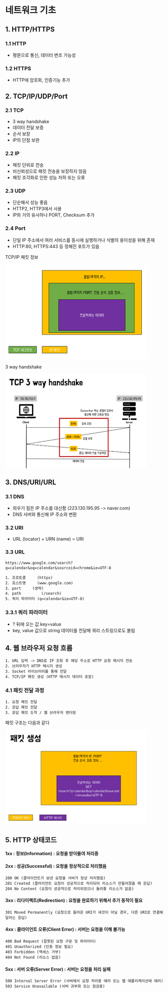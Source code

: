네트워크 기초
======================
## 1. HTTP/HTTPS
### 1.1 HTTP
* 평문으로 통신, 데이터 변조 가능성
### 1.2 HTTPS
* HTTP에 암호화, 인증기능 추가

## 2. TCP/IP/UDP/Port
### 2.1 TCP
* 3 way handshake
* 데이터 전달 보증
* 순서 보장
* IP의 단점 보완
### 2.2 IP
* 패킷 단위로 전송
* 비신뢰성으로 패킷 전송을 보장하지 않음
* 패킷 조각화로 인한 성능 저하 또는 오류
### 2.3 UDP
* 단순해서 성능 좋음
* HTTP2, HTTP3에서 사용
* IP와 거의 유사하나 PORT, Checksum 추가
### 2.4 Port
* 단일 IP 주소에서 여러 서비스를 동시에 실행하거나 식별의 용이성을 위해 존재
* HTTP:80, HTTPS:443 등 정해진 포트가 있음

TCP/IP 패킷 정보

<img src="/posts/img/pa1.png" width="450px" height="300px" title="px(픽셀) 크기 설정" alt="pa1"></img><br/>

3 way handshake

<img src="/posts/img/3way.png" width="450px" height="300px" title="px(픽셀) 크기 설정" alt="3way"></img><br/>


## 3. DNS/URI/URL
### 3.1 DNS
* 외우기 힘든 IP 주소를 대신함 (223.130.195.95 -> naver.com)
* DNS 서버와 통신해 IP 주소와 변환
### 3.2 URI
* URL (locator) + URN (name) = URI
### 3.3 URL
```
https://www.google.com/search?q=calendar&oq=calendar&sourceid=chrome&ie=UTF-8
```
	1. 프로토콜 	(https)
	2. 호스트명 	(www.google.com)
	3. port 	(생략)
	4. path     	(/search)
	5. 쿼리 파라미터 (q=calendar&ie=UTF-8)
 
### 3.3.1 쿼리 파라미터
* ? 뒤에 오는 값 key=value
* key, value 값으로 string 데이터를 전달해 쿼리 스트링으로도 볼림

## 4. 웹 브라우저 요청 흐름

	1. URL 입력 -> DNS로 IP 조회 후 해당 주소로 HTTP 요청 메시지 전송
	2. 브라우저가 HTTP 메시지 생성
	3. Socket 라이브러리를 통해 전달
	4. TCP/IP 패킷 생성 (HTTP 메시지 데이터 포함)

### 4.1 패킷 전달 과정

	1. 요청 패킷 전달
	2. 응답 패킷 전달
	3. 응답 패킷 도착 / 웹 브라우저 렌더링

패킷 구조는 다음과 같다

<img src="/posts/img/packet.png" width="450px" height="300px" title="px(픽셀) 크기 설정" alt="packet"></img><br/>

## 5. HTTP 상태코드

#### 1xx : 정보(Information) : 요청을 받아들여 처리중
#### 2xx : 성공(Successful) : 요청을 정상적으로 처리했음
```
200 OK (클라이언트가 보낸 요청을 서버가 정상 처리했음)
201 Created (클라이언트 요청이 성공적으로 처리되어 리소스가 만들어졌을 때 응답)
204 No Content (요청이 성공적으로 처리되었으나 돌려줄 리소스가 없음)
```
#### 3xx : 리다이렉트(Redirection) : 요청을 완료하기 위해서 추가 동작이 필요
```
301 Moved Permanently (요청으로 들어온 URI가 새것이 아닐 경우, 다른 URI로 연결해달라는 응답)
```
#### 4xx : 클라이언트 오류(Client Error) : 서버는 요청을 이해 불가능
```
400 Bad Request (잘못된 요청 구문 및 파라미터)
401 Unauthorized (인증 정보 필요)
403 Forbidden (액세스 거부)
404 Not Found (리소스 없음)
```
#### 5xx : 서버 오류(Server Error) : 서버는 요청을 처리 실패
```
500 Internal Server Error (서버에서 요청 처리중 에러 또는 웹 애플리케이션에 에러)
503 Service Unavailable (서버 과부화 또는 점검중)
```
